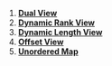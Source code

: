 1. **[Dual View](Kokkos%3A%3ADualView)**
2. **[Dynamic Rank View](Kokkos%3A%3ADynRankView)**
3. **[Dynamic Length View](Kokkos%3A%3ADynamicView)**
4. **[Offset View](Offset-View)**
5. **[Unordered Map](Unordered-Map)**